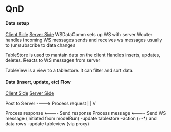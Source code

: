 # QnD

#### Data setup
<u>Client Side</u>                           <u>Server Side</u>
WSDataComm sets up WS with server     Wouter handles incoming WS messages
sends and receives ws messages        usually to (un)subscribe to data changes

TableStore is used to mantain data 
on the client
Handles inserts, updates, deletes.
Reacts to WS messages from server

TableView is a view to a tablestore.
It can filter and sort data.


#### Data (insert, update, etc) Flow
<u>Client Side</u>                           <u>Server Side</u>

Post to Server      ---->             Process request
                                            |
                                            |
                                            V

Process response    <----             Send response
Process message     <----             Send WS message (initiated from modelRun)
-update tablestore                    -action (+-*) and data rows
-update tableview (via proxy)